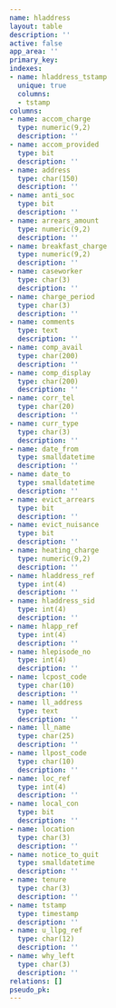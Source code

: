 ```yaml
---
name: hladdress
layout: table
description: ''
active: false
app_area: ''
primary_key: 
indexes:
- name: hladdress_tstamp
  unique: true
  columns:
  - tstamp
columns:
- name: accom_charge
  type: numeric(9,2)
  description: ''
- name: accom_provided
  type: bit
  description: ''
- name: address
  type: char(150)
  description: ''
- name: anti_soc
  type: bit
  description: ''
- name: arrears_amount
  type: numeric(9,2)
  description: ''
- name: breakfast_charge
  type: numeric(9,2)
  description: ''
- name: caseworker
  type: char(3)
  description: ''
- name: charge_period
  type: char(3)
  description: ''
- name: comments
  type: text
  description: ''
- name: comp_avail
  type: char(200)
  description: ''
- name: comp_display
  type: char(200)
  description: ''
- name: corr_tel
  type: char(20)
  description: ''
- name: curr_type
  type: char(3)
  description: ''
- name: date_from
  type: smalldatetime
  description: ''
- name: date_to
  type: smalldatetime
  description: ''
- name: evict_arrears
  type: bit
  description: ''
- name: evict_nuisance
  type: bit
  description: ''
- name: heating_charge
  type: numeric(9,2)
  description: ''
- name: hladdress_ref
  type: int(4)
  description: ''
- name: hladdress_sid
  type: int(4)
  description: ''
- name: hlapp_ref
  type: int(4)
  description: ''
- name: hlepisode_no
  type: int(4)
  description: ''
- name: lcpost_code
  type: char(10)
  description: ''
- name: ll_address
  type: text
  description: ''
- name: ll_name
  type: char(25)
  description: ''
- name: llpost_code
  type: char(10)
  description: ''
- name: loc_ref
  type: int(4)
  description: ''
- name: local_con
  type: bit
  description: ''
- name: location
  type: char(3)
  description: ''
- name: notice_to_quit
  type: smalldatetime
  description: ''
- name: tenure
  type: char(3)
  description: ''
- name: tstamp
  type: timestamp
  description: ''
- name: u_llpg_ref
  type: char(12)
  description: ''
- name: why_left
  type: char(3)
  description: ''
relations: []
pseudo_pk: 
---
```


